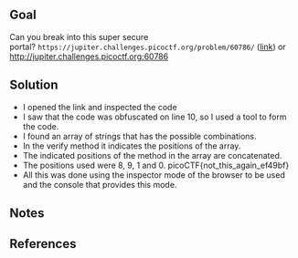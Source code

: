 
## Goal

Can you break into this super secure portal? `https://jupiter.challenges.picoctf.org/problem/60786/` ([link](https://jupiter.challenges.picoctf.org/problem/60786/)) or http://jupiter.challenges.picoctf.org:60786
## Solution

+ I opened the link and inspected the code
+ I saw that the code was obfuscated on line 10, so I used a tool to form the code.
+ I found an array of strings that has the possible combinations.
+ In the verify method it indicates the positions of the array.
+ The indicated positions of the method in the array are concatenated.
+ The positions used were 8, 9, 1 and 0.
	picoCTF{not_this_again_ef49bf}
+ All this was done using the inspector mode of the browser to be used and the console that provides this mode.

## Notes

## References